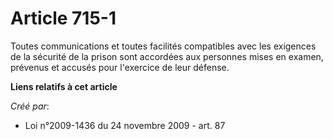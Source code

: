 # Article 715-1

Toutes communications et toutes facilités compatibles avec les exigences de la sécurité de la prison sont accordées aux
personnes mises en examen, prévenus et accusés pour l'exercice de leur défense.

**Liens relatifs à cet article**

_Créé par_:

  - Loi n°2009-1436 du 24 novembre 2009 - art. 87
